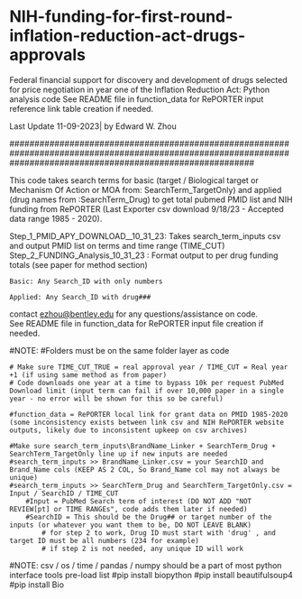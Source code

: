 # NIH-funding-for-first-round-inflation-reduction-act-drugs-approvals
Federal financial support for discovery and development of drugs selected for price negotiation in year one of the Inflation Reduction Act: Python analysis code
See README file in function_data for RePORTER input reference link table creation if needed.  

Last Update 11-09-2023| by Edward W. Zhou


#################################################################################################################################################################

This code takes search terms for basic (target / Biological target or Mechanism Of Action or MOA from: SearchTerm_TargetOnly) and applied (drug names from :SearchTerm_Drug) to get total pubmed PMID list
and NIH funding from RePORTER (Last Exporter csv download 9/18/23 - Accepted data range 1985 - 2020).

Step_1_PMID_APY_DOWNLOAD__10_31_23: Takes search_term_inputs csv and output PMID list on terms and time range (TIME_CUT)
Step_2_FUNDING_Analysis_10_31_23  : Format output to per drug funding totals (see paper for method section)

	Basic: Any Search_ID with only numbers

	Applied: Any Search_ID with drug###

contact ezhou@bentley.edu for any questions/assistance on code.  
See README file in function_data for RePORTER input file creation if needed.  



#NOTE: 
    #Folders must be on the same folder layer as code

    
    # Make sure TIME_CUT_TRUE = real approval year / TIME_CUT = Real year +1 (if using same method as from paper)
    # Code downloads one year at a time to bypass 10k per request PubMed Download limit (input term can fail if over 10,000 paper in a single year - no error will be shown for this so be careful)
    
    #function_data = RePORTER local link for grant data on PMID 1985-2020 (some inconsistency exists between link csv and NIH RePORTER website outputs, likely due to inconsistent upkeep on csv archives)

    #Make sure search_term_inputs\BrandName_Linker + SearchTerm_Drug + SearchTerm_TargetOnly line up if new inputs are needed
    #search_term_inputs >> BrandName_Linker.csv = your SearchID and Brand_Name cols (KEEP AS 2 COL, So Brand_Name col may not always be unique)
    #search_term_inputs >> SearchTerm_Drug and SearchTerm_TargetOnly.csv = Input / SearchID / TIME_CUT
        #Input = PubMed Search term of interest (DO NOT ADD "NOT REVIEW[pt] or TIME RANGEs", code adds them later if needed)
        #SearchID = This should be the Drug## or target number of the inputs (or whatever you want them to be, DO NOT LEAVE BLANK)
            # for step 2 to work, Drug ID must start with 'drug' , and target ID must be all numbers (234 for example)
            # if step 2 is not needed, any unique ID will work


#NOTE: csv / os / time / pandas / numpy should be a part of most python interface tools pre-load list
#pip install biopython
#pip install beautifulsoup4
#pip install Bio
